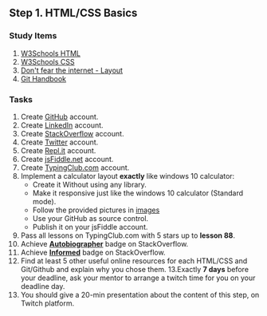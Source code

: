 ## Step 1. HTML/CSS Basics

### Study Items  <!-- omit in toc -->
1. [W3Schools HTML](https://www.w3schools.com/html/default.asp)
2. [W3Schools CSS](https://www.w3schools.com/css/default.asp)
3. [Don't fear the internet - Layout](http://www.dontfeartheinternet.com/08-layout/)
4. [Git Handbook](https://guides.github.com/introduction/git-handbook/)

### Tasks  <!-- omit in toc -->

1. Create [GitHub](https://github.com/) account.
2. Create [LinkedIn](https://www.linkedin.com/) account.
3. Create [StackOverflow](https://stackoverflow.com/) account.
4. Create [Twitter](https://twitter.com/) account.
5. Create [Repl.it](https://repl.it/) account.
6. Create [jsFiddle.net](https://jsfiddle.net/) account.
7. Create [TypingClub.com](https://www.typingclub.com/) account.
8. Implement a calculator layout **exactly** like windows 10 calculator:
    - Create it Without using any library.
    - Make it responsive just like the windows 10 calculator (Standard mode).
    - Follow the provided pictures in [images](https://github.com/cs-internship/cs-internship-spec/blob/master/courses/web/images/step1)
    - Use your GitHub as source control.
    - Publish it on your jsFiddle account.
9. Pass all lessons on TypingClub.com with 5 stars up to **lesson 88**.
10. Achieve [**Autobiographer**](https://stackoverflow.com/help/badges/9/autobiographer) badge on StackOverflow.
11. Achieve [**Informed**](https://stackoverflow.com/help/badges/2600/informed) badge on StackOverflow.
12. Find at least 5 other useful online resources for each HTML/CSS and Git/Github and explain why you chose them.
13.Exactly **7 days** before your deadline, ask your mentor to arrange a twitch time for you on your deadline day.
14. You should give a 20-min presentation about the content of this step, on Twitch platform.


